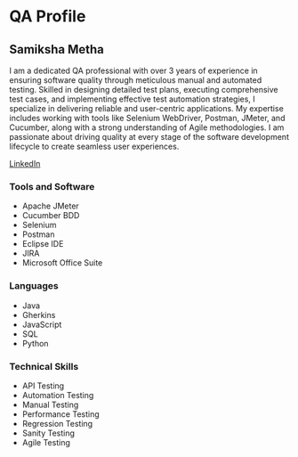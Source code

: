 # QA Profile 
## Samiksha Metha 

I am a dedicated QA professional with over 3 years of experience in ensuring software quality through meticulous manual and automated testing.
Skilled in designing detailed test plans, executing comprehensive test cases, and implementing effective test automation strategies, I specialize in delivering reliable and user-centric applications. My expertise includes working with tools like Selenium WebDriver, Postman, JMeter, and Cucumber, along with a strong understanding of Agile methodologies. I am passionate about driving quality at every stage of the software development lifecycle to create seamless user experiences.

[LinkedIn](www.linkedin.com/in/samiksha-metha)

### Tools and Software
* Apache JMeter
* Cucumber BDD
* Selenium
* Postman
* Eclipse IDE
* JIRA
* Microsoft Office Suite


### Languages
* Java
* Gherkins
* JavaScript
* SQL
* Python

### Technical Skills
* API Testing
* Automation Testing
* Manual Testing
* Performance Testing
* Regression Testing
* Sanity Testing
* Agile Testing

